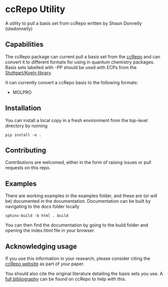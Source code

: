 # ccRepo Utility

A utility to pull a basis set from ccRepo written by Shaun Donnelly (stedonnelly)

## Capabilities

The ccRepo package can current pull a basis set from the [ccRepo](http://www.grant-hill.group.shef.ac.uk/ccrepo/index.html) and can convert it to different formats for using in quantum chemistry packages.
Basis sets labelled with -PP should be used with ECPs from the [Stuttgart/Koeln library](https://www.tc.uni-koeln.de/PP/index.en.html).

It can currently convert a ccRepo basis to the following formats:

   - MOLPRO

## Installation
   
You can install a local copy in a fresh environment from the top-level directory by running

    pip install -e .

## Contributing

Contributions are welcomed, either in the form of raising issues or pull requests on this repo.

## Examples

There are working examples in the examples folder, and these are (or will be) documented in the documentation. Documentation can be built by navigating to the docs folder locally 

    sphinx-build -b html . build 

You can then find the documentation by going to the build folder and opening the index.html file in your browser.

## Acknowledging usage

If you use this information in your research, please consider citing the [ccRepo website](http://www.grant-hill.group.shef.ac.uk/ccrepo/index.html) as part of your paper.

You should also cite the original literature detailing the basis sets you use. A [full bibliography](http://www.grant-hill.group.shef.ac.uk/ccrepo/bib.html) can be found on ccRepo to help with this.
